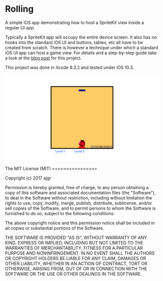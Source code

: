 # Rolling
A simple iOS app demonstrating how to host a SpriteKit view inside a
regular UI app.


Typically a SpriteKit app will occupy the entire device screen. It also
has no hooks into the standard iOS UI and buttons, tables, etc all have
to be created from scratch. There is however a technique under which a
standard iOS UI app can host a game view. For details and a step-by-step
guide take a look at the [blog
post](http://swiftnotions.com/2017/04/27/ui-hosted-spritekit-view-tutorial-part-1/) for this project.

This project was done in Xcode 8.3.2 and tested under iOS 10.3.

![Screen Shot](/Screenshot/1.png?raw=true "Screen Shot")

The MIT License (MIT) ================

Copyright (c) 2017 ajgr

Permission is hereby granted, free of charge, to any person obtaining a
copy of this software and associated documentation files (the
"Software"), to deal in the Software without restriction, including
without limitation the rights to use, copy, modify, merge, publish,
distribute, sublicense, and/or sell copies of the Software, and to
permit persons to whom the Software is furnished to do so, subject to
the following conditions:


The above copyright notice and this permission notice shall be included
in all copies or substantial portions of the Software.

THE SOFTWARE IS PROVIDED "AS IS", WITHOUT WARRANTY OF ANY KIND, EXPRESS
OR IMPLIED, INCLUDING BUT NOT LIMITED TO THE WARRANTIES OF
MERCHANTABILITY, FITNESS FOR A PARTICULAR PURPOSE AND NONINFRINGEMENT.
IN NO EVENT SHALL THE AUTHORS OR COPYRIGHT HOLDERS BE LIABLE FOR ANY
CLAIM, DAMAGES OR OTHER LIABILITY, WHETHER IN AN ACTION OF CONTRACT,
TORT OR OTHERWISE, ARISING FROM, OUT OF OR IN CONNECTION WITH THE
SOFTWARE OR THE USE OR OTHER DEALINGS IN THE SOFTWARE.
